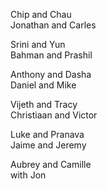 Chip and Chau  
Jonathan and Carles  

Srini and Yun  
Bahman and Prashil  

Anthony and Dasha  
Daniel and Mike  

Vijeth and Tracy  
Christiaan and Victor  

Luke and Pranava  
Jaime and Jeremy  

Aubrey and Camille  
 with Jon  
  
